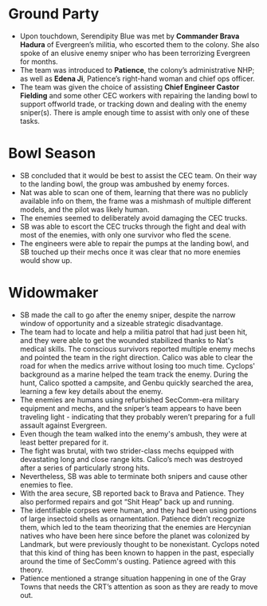# Ground Party
- Upon touchdown, Serendipity Blue was met by **Commander Brava Hadura** of Evergreen’s militia, who escorted them to the colony. She also spoke of an elusive enemy sniper who has been terrorizing Evergreen for months.
- The team was introduced to **Patience**, the colony’s administrative NHP; as well as **Edena Ji**, Patience’s right-hand woman and chief ops officer.
- The team was given the choice of assisting **Chief Engineer Castor Fielding** and some other CEC workers with repairing the landing bowl to support offworld trade, or tracking down and dealing with the enemy sniper(s). There is ample enough time to assist with only one of these tasks.

# Bowl Season
- SB concluded that it would be best to assist the CEC team. On their way to the landing bowl, the group was ambushed by enemy forces.
- Nat was able to scan one of them, learning that there was no publicly available info on them, the frame was a mishmash of multiple different models, and the pilot was likely human.
- The enemies seemed to deliberately avoid damaging the CEC trucks.
- SB was able to escort the CEC trucks through the fight and deal with most of the enemies, with only one survivor who fled the scene.
- The engineers were able to repair the pumps at the landing bowl, and SB touched up their mechs once it was clear that no more enemies would show up.

# Widowmaker
- SB made the call to go after the enemy sniper, despite the narrow window of opportunity and a sizeable strategic disadvantage.
- The team had to locate and help a militia patrol that had just been hit, and they were able to get the wounded stabilized thanks to Nat's medical skills. The conscious survivors reported multiple enemy mechs and pointed the team in the right direction. Calico was able to clear the road for when the medics arrive without losing too much time. Cyclops' background as a marine helped the team track the enemy. During the hunt, Calico spotted a campsite, and Genbu quickly searched the area, learning a few key details about the enemy.
- The enemies are humans using refurbished SecComm-era military equipment and mechs, and the sniper’s team appears to have been traveling light - indicating that they probably weren’t preparing for a full assault against Evergreen. 
- Even though the team walked into the enemy's ambush, they were at least better prepared for it.
- The fight was brutal, with two strider-class mechs equipped with devastating long and close range kits. Calico’s mech was destroyed after a series of particularly strong hits.
- Nevertheless, SB was able to terminate both snipers and cause other enemies to flee.
- With the area secure, SB reported back to Brava and Patience. They also performed repairs and got “Shit Heap” back up and running.
- The identifiable corpses were human, and they had been using portions of large insectoid shells as ornamentation. Patience didn’t recognize them, which led to the team theorizing that the enemies are Hercynian natives who have been here since before the planet was colonized by Landmark, but were previously thought to be nonexistant. Cyclops noted that this kind of thing has been known to happen in the past, especially around the time of SecComm's ousting. Patience agreed with this theory.
- Patience mentioned a strange situation happening in one of the Gray Towns that needs the CRT’s attention as soon as they are ready to move out.